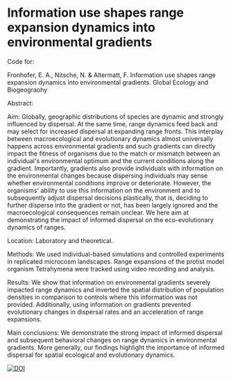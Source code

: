 # Information use shapes range expansion dynamics into environmental gradients

Code for:

Fronhofer, E. A., Nitsche, N. & Altermatt, F. Information use shapes range expansion dynamics into environmental gradients. Global Ecology and Biogeograohy

Abstract: 

Aim: Globally, geographic distributions of species are dynamic and strongly influenced by dispersal. At the same time, range dynamics feed back and may select for increased dispersal at expanding range fronts. This interplay between macroecological and evolutionary dynamics almost universally happens across environmental gradients and such gradients can directly impact the fitness of organisms due to the match or mismatch between an individual's environmental optimum and the current conditions along the gradient. Importantly, gradients also provide individuals with information on the environmental changes because dispersing individuals may sense whether environmental conditions improve or deteriorate. However, the organisms' ability to use this information on the environment and to subsequently adjust dispersal decisions plastically, that is, deciding to further disperse into the gradient or not, has been largely ignored and the macroecological consequences remain unclear. We here aim at demonstrating the impact of informed dispersal on the eco-evolutionary dynamics of ranges.

Location: Laboratory and theoretical.

Methods: We used individual-based simulations and controlled experiments in replicated microcosm landscapes. Range expansions of the protist model organism Tetrahymena were tracked using video recording and analysis.

Results: We show that information on environmental gradients severely impacted range dynamics and inverted the spatial distribution of population densities in comparison to controls where this information was not provided. Additionally, using information on gradients prevented evolutionary changes in dispersal rates and an acceleration of range expansions. 

Main conclusions: We demonstrate the strong impact of informed dispersal and subsequent behavioral changes on range dynamics in environmental gradients. More generally, our findings highlight the importance of informed dispersal for spatial ecological and evolutionary dynamics.



[![DOI](https://zenodo.org/badge/70885313.svg)](https://zenodo.org/badge/latestdoi/70885313)

